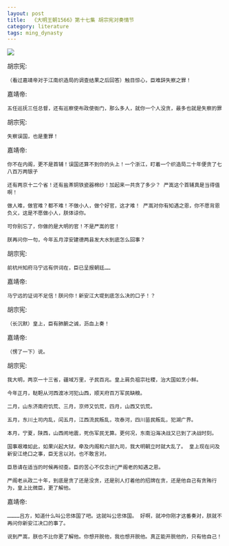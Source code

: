```yaml
---
layout: post
title:  《大明王朝1566》第十七集 胡宗宪对奏情节
category: literature
tags: ming_dynasty
---
```

![](https://cdn.kelu.org/blog/tags/damingwangchao.jpg)

胡宗宪: 

	（看过嘉靖帝对于江南织造局的调查结果之后回答）触目惊心，臣难辞失察之罪！

嘉靖帝: 

	五任巡抚三任总督，还有巡察使布政使衙门，那么多人，就你一个人没贪，最多也就是失察的罪

胡宗宪: 

	失察误国，也是重罪！

嘉靖帝: 

	你不在内阁，更不是首辅！误国还算不到你的头上！一个浙江，盯着一个织造局二十年便贪了七八百万两银子
	
	还有两京十二个省！还有盐茶铜铁瓷器棉纱！加起来一共贪了多少？ 严嵩这个首辅真是当得值啊！
	
	做人难，做官难？都不难！不做小人，做个好官，这才难！ 严嵩对你有知遇之恩，你不愿背恩负义，这是不愿做小人，朕体谅你。
	
	可你别忘了，你做的是大明的官！不是严嵩的官！
	
	朕再问你一句，今年五月淳安建德两县发大水到底怎么回事？

胡宗宪: 

	前杭州知府马宁远有供词在，臣已呈报朝廷……

嘉靖帝: 

	马宁远的证词不足信！朕问你！新安江大堤到底怎么决的口子！？

胡宗宪: 

	（长沉默）皇上，臣有肺腑之诚，沥血上奏！

嘉靖帝: 

	（愣了一下）说。

胡宗宪: 

	我大明，两京一十三省，疆域万里，子民百兆。皇上肩负祖宗社稷，治大国如烹小鲜。
	
	今年正月，鞑靼从河西渡冰河犯山西，顺天府百万军民缺粮。
	
	二月，山东济南府饥荒、三月，京师又饥荒，四月，山西又饥荒。
	
	五月，东川土司内乱，闰五月，江西流民叛乱，攻泰河，四川苗民叛乱，犯湖广界。 
	
	本月，宁夏，陕西，山西闹地震，死伤军民无算。更何况，东南沿海决战又已到了决战时刻。
	
	国事艰难如此，如果兴起大狱，牵及内阁和六部九司，我大明朝立时就大乱了。 皇上现在问及新安江绝口之事，臣无言以对。也不敢言对。
	
	臣恳请在适当的时候再彻查。臣的苦心不仅念计严阁老的知遇之恩。
	
	严阁老从政二十年，到底是贪了还是没贪，还是别人打着他的招牌在贪，还是他自己有贪贿行为，皇上比微臣，更了解他。

嘉靖帝: 

	…………吕方，知道什么叫公忠体国了吧。这就叫公忠体国。 好啊，就冲你刚才这番奏对，朕就不再问你新安江决口的事了。
	
	说到严嵩，朕也不比你更了解他。你想开脱他，我也想开脱他。真正能开脱他的，只有他自己！

